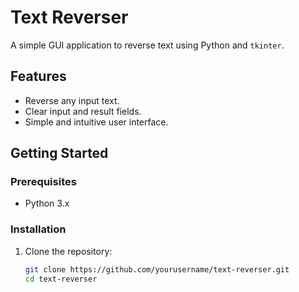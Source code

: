 # Text Reverser

A simple GUI application to reverse text using Python and `tkinter`.

## Features

- Reverse any input text.
- Clear input and result fields.
- Simple and intuitive user interface.

## Getting Started

### Prerequisites

- Python 3.x

### Installation

1. Clone the repository:

    ```sh
    git clone https://github.com/yourusername/text-reverser.git
    cd text-reverser
    ```
